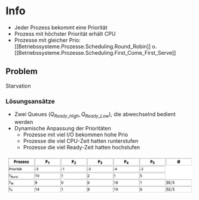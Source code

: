 
# Info

- Jeder Prozess bekommt eine Priorität
- Prozess mit höchster Priorität erhält CPU
- Prozesse mit gleicher Prio: [[Betriebssysteme.Prozesse.Scheduling.Round_Robin]] o. [[Betriebssysteme.Prozesse.Scheduling.First_Come_First_Serve]]

## Problem
Starvation

### Lösungsansätze

- Zwei Queues ($Q_{Ready\_High}, Q_{Ready\_Low}$), die abwechselnd bedient werden
- Dynamische Anpassung der Prioritäten
    - Prozesse mit viel I/O bekommen hohe Prio
    - Prozesse die viel CPU-Zeit hatten runterstufen
    - Prozesse die viel Ready-Zeit hatten hochstufen

![Scheduling](/assets/images/2022-01-20-10-18-30.png)